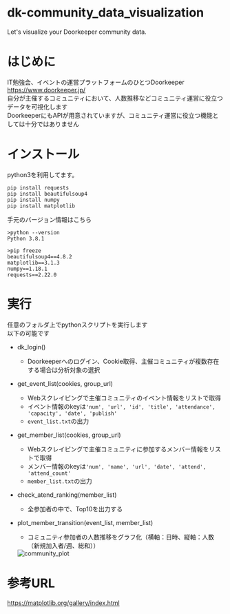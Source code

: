 # dk-community_data_visualization
Let's visualize your Doorkeeper community data.

# はじめに
IT勉強会、イベントの運営プラットフォームのひとつDoorkeeper https://www.doorkeeper.jp/  
自分が主催するコミュニティにおいて、人数推移などコミュニティ運営に役立つデータを可視化します  
DoorkeeperにもAPIが用意されていますが、コミュニティ運営に役立つ機能としては十分ではありません  


# インストール
python3を利用してます。  
```
pip install requests
pip install beautifulsoup4
pip install numpy
pip install matplotlib
```
手元のバージョン情報はこちら  
```
>python --version
Python 3.8.1

>pip freeze
beautifulsoup4==4.8.2
matplotlib==3.1.3
numpy==1.18.1
requests==2.22.0
```

# 実行
任意のフォルダ上でpythonスクリプトを実行します  
以下の可能です  
* dk_login()  
    * Doorkeeperへのログイン、Cookie取得、主催コミュニティが複数存在する場合は分析対象の選択  

* get_event_list(cookies, group_url)  
    * Webスクレイピングで主催コミュニティのイベント情報をリストで取得  
    * イベント情報のkeyは`'num', 'url', 'id', 'title', 'attendance', 'capacity', 'date', 'publish'`  
    * `event_list.txt`の出力  
    
* get_member_list(cookies, group_url)  
    * Webスクレイピングで主催コミュニティに参加するメンバー情報をリストで取得  
    * メンバー情報のkeyは`'num', 'name', 'url', 'date', 'attend', 'attend_count'`  
    * `member_list.txt`の出力  
    
* check_atend_ranking(member_list)  
    * 全参加者の中で、Top10を出力する  
    
* plot_member_transition(event_list, member_list)  
    * コミュニティ参加者の人数推移をグラフ化（横軸：日時、縦軸：人数（新規加入者/週、総和））  
    <img src="images/community_plot.jpg" alt="community_plot">
    
# 参考URL
https://matplotlib.org/gallery/index.html

